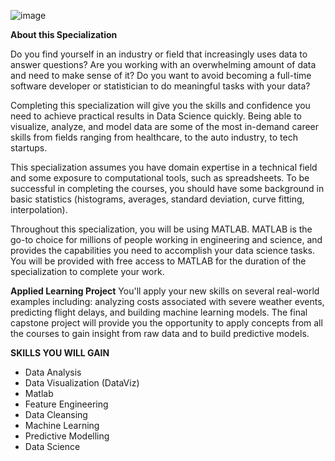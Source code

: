 ![image](https://user-images.githubusercontent.com/33997173/137078173-55c4ee63-68ab-4066-a33e-c0aec274090a.png)

**About this Specialization**

Do you find yourself in an industry or field that increasingly uses data to answer questions? Are you working with an overwhelming amount of data and need to make sense of it? Do you want to avoid becoming a full-time software developer or statistician to do meaningful tasks with your data?  

Completing this specialization will give you the skills and confidence you need to achieve practical results in Data Science quickly.  Being able to visualize, analyze, and model data are some of the most in-demand career skills from fields ranging from healthcare, to the auto industry, to tech startups.

This specialization assumes you have domain expertise in a technical field and some exposure to computational tools, such as spreadsheets.   To be successful in completing the courses, you should have some background in basic statistics (histograms, averages, standard deviation, curve fitting, interpolation).

Throughout this specialization, you will be using MATLAB.  MATLAB is the go-to choice for millions of people working in engineering and science, and provides the capabilities you need to accomplish your data science tasks.  You will be provided with free access to MATLAB for the duration of the specialization to complete your work.

**Applied Learning Project**
You'll apply your new skills on several real-world examples including: analyzing costs associated with severe weather events, predicting flight delays, and building machine learning models.  The final capstone project will provide you the opportunity to apply concepts from all the courses to gain insight from raw data and to build predictive models.

**SKILLS YOU WILL GAIN**
* Data Analysis
* Data Visualization (DataViz)
* Matlab
* Feature Engineering
* Data Cleansing
* Machine Learning
* Predictive Modelling
* Data Science


